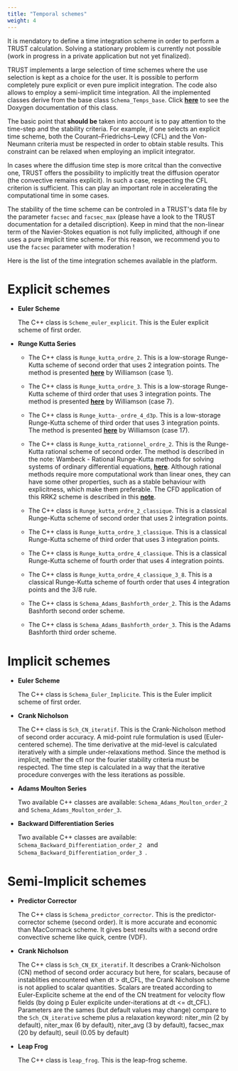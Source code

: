 ```yaml
---
title: "Temporal schemes"
weight: 4
---
```


It is mendatory to define a time integration scheme in order to perform a TRUST calculation. Solving a stationary problem is currently not possible (work in progress in a private application but not yet finalized). 

TRUST implements a large selection of time schemes where the use selection is kept as a choice for the user. It is possible to perform completely pure explicit or even pure implicit integration. The code also allows to employ a semi-implicit time integration. All the implemented classes derive from the base class `Schema_Temps_base`. Click **[here](https://cea-trust-platform.github.io/TRUST_Doxygen.github.io/html/classSchema__Temps__base.html)** to see the Doxygen documentation of this class.

The basic point that **should be** taken into account is to pay attention to the time-step and the stability criteria. For example, if one selects an explicit time scheme, both the Courant–Friedrichs–Lewy (CFL) and the Von-Neumann criteria must be respected in order to obtain stable results. This constraint can be relaxed when employing an implicit integrator. 

In cases where the diffusion time step is more critcal than the convective one, TRUST offers the possibility to implicitly treat the diffusion operator (the convective remains explicit). In such a case, respecting the CFL criterion is sufficient. This can play an important role in accelerating the computational time in some cases. 

The stability of the time scheme can be controled in a TRUST's data file by the parameter `facsec` and `facsec_max` (please have a look to the TRUST documentation for a detailed discription). Keep in mind that the non-linear term of the Navier-Stokes equation is not fully implicited, although if one uses a pure implicit time scheme. For this reason, we recommend you to use the `facsec` parameter with moderation !

Here is the list of the time integration schemes available in the platform.

# Explicit schemes

- **Euler Scheme**

	The C++ class is `Scheme_euler_explicit`. This is the Euler explicit scheme of first order.
	
- **Runge Kutta Series**
	
	- The C++ class is `Runge_kutta_ordre_2`. This is a low-storage Runge-Kutta scheme of second order that uses 2 integration points. The method is presented **[here](https://www.sciencedirect.com/science/article/pii/0021999180900339)** by Williamson (case 1).

	- The C++ class is `Runge_kutta_ordre_3`. This is a low-storage Runge-Kutta scheme of third order that uses 3 integration points. The method is presented **[here](https://www.sciencedirect.com/science/article/pii/0021999180900339)** by Williamson (case 7).
	
	- The C++ class is `Runge_kutta-_ordre_4_d3p`. This is a low-storage Runge-Kutta scheme of third order that uses 3 integration points. The method is presented **[here](https://www.sciencedirect.com/science/article/pii/0021999180900339)** by Williamson (case 17).
	
	- The C++ class is `Runge_kutta_rationnel_ordre_2`. This is the Runge-Kutta rational scheme of second order. The method is described in the note: Wambeck - Rational Runge-Kutta methods for solving systems of ordinary differential equations, **[here](https://link.springer.com/article/10.1007/BF02252381)**.  Although rational methods require more
computational work than linear ones, they can have some other properties, such as a stable behaviour with explicitness, which make them preferable. The CFD application of this RRK2 scheme is described in this **[note](https://link.springer.com/content/pdf/10.1007%2F3-540-13917-6_112.pdf)**. 

	- The C++ class is `Runge_kutta_ordre_2_classique`. This is a classical Runge-Kutta scheme of second order that uses 2 integration points.

	- The C++ class is `Runge_kutta_ordre_3_classique`. This is a classical Runge-Kutta scheme of third order that uses 3 integration points.

	- The C++ class is `Runge_kutta_ordre_4_classique`. This is a classical Runge-Kutta scheme of fourth order that uses 4 integration points.
 
	- The C++ class is `Runge_kutta_ordre_4_classique_3_8`. This is a classical Runge-Kutta scheme of fourth order that uses 4 integration points and the 3/8 rule.

	- The C++ class is `Schema_Adams_Bashforth_order_2`. This is the Adams Bashforth second order scheme. 

	- The C++ class is `Schema_Adams_Bashforth_order_3`. This is the Adams Bashforth third order scheme.


# Implicit schemes

- **Euler Scheme**

	The C++ class is `Schema_Euler_Implicite`. This is the Euler implicit scheme of first order.
	
- **Crank Nicholson**

	The C++ class is `Sch_CN_iteratif`. This is the Crank-Nicholson method of second order accuracy. A mid-point rule formulation is used (Euler-centered scheme). The time derivative at the mid-level is calculated iteratively with a simple under-relaxations method. Since the method is implicit, neither the cfl nor the fourier stability criteria must be respected. The time step is calculated in a way that the iterative procedure converges with the less iterations as possible.

- **Adams Moulton Series**

	Two available C++ classes are available: `Schema_Adams_Moulton_order_2` and `Schema_Adams_Moulton_order_3`.
	
- **Backward Differentiation Series**

	Two available C++ classes are available: `Schema_Backward_Differentiation_order_2 ` and `Schema_Backward_Differentiation_order_3 `.

# Semi-Implicit schemes

- **Predictor Corrector**

	The C++ class is `Schema_predictor_corrector`. This is the predictor-corrector scheme (second order). It is more accurate and economic than
MacCormack scheme. It gives best results with a second ordre convective scheme like quick, centre (VDF).

- **Crank Nicholson**

	The C++ class is `Sch_CN_EX_iteratif`. It describes a Crank-Nicholson (CN) method of second order accuracy but here, for scalars, because of instablities encountered when dt > dt\_CFL, the Crank Nicholson scheme is not applied to scalar quantities. Scalars are treated according to Euler-Explicite scheme at the end of the CN treatment for velocity flow fields (by doing p Euler explicite under-iterations at dt <= dt\_CFL). Parameters
are the sames (but default values may change) compare to the `Sch_CN_iterative` scheme plus a relaxation keyword: niter_min (2 by default), niter_max (6 by default), niter_avg (3 by default), facsec_max (20 by default), seuil (0.05 by default)

- **Leap Frog**

	The C++ class is `leap_frog`.  This is the leap-frog scheme.